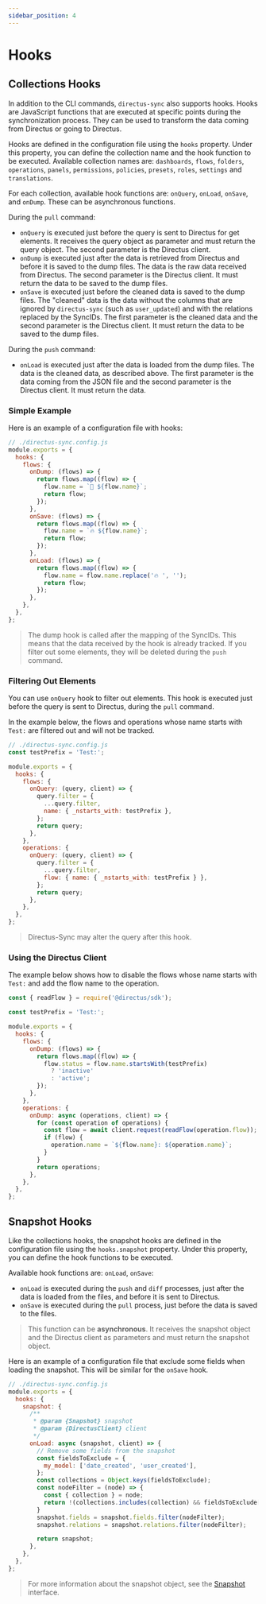 ```yaml
---
sidebar_position: 4
---
```


# Hooks

## Collections Hooks

In addition to the CLI commands, `directus-sync` also supports hooks. Hooks are JavaScript functions that are executed at specific points during the synchronization process. They can be used to transform the data coming from Directus or going to Directus.

Hooks are defined in the configuration file using the `hooks` property. Under this property, you can define the collection name and the hook function to be executed. Available collection names are: `dashboards`, `flows`, `folders`, `operations`, `panels`, `permissions`, `policies`, `presets`, `roles`, `settings` and `translations`.

For each collection, available hook functions are: `onQuery`, `onLoad`, `onSave`, and `onDump`. These can be asynchronous functions.

During the `pull` command:

- `onQuery` is executed just before the query is sent to Directus for get elements. It receives the query object as parameter and must return the query object. The second parameter is the Directus client.
- `onDump` is executed just after the data is retrieved from Directus and before it is saved to the dump files. The data is the raw data received from Directus. The second parameter is the Directus client. It must return the data to be saved to the dump files.
- `onSave` is executed just before the cleaned data is saved to the dump files. The "cleaned" data is the data without the columns that are ignored by `directus-sync` (such as `user_updated`) and with the relations replaced by the SyncIDs. The first parameter is the cleaned data and the second parameter is the Directus client. It must return the data to be saved to the dump files.

During the `push` command:

- `onLoad` is executed just after the data is loaded from the dump files. The data is the cleaned data, as described above. The first parameter is the data coming from the JSON file and the second parameter is the Directus client. It must return the data.

### Simple Example

Here is an example of a configuration file with hooks:

```javascript
// ./directus-sync.config.js
module.exports = {
  hooks: {
    flows: {
      onDump: (flows) => {
        return flows.map((flow) => {
          flow.name = `🧊 ${flow.name}`;
          return flow;
        });
      },
      onSave: (flows) => {
        return flows.map((flow) => {
          flow.name = `🔥 ${flow.name}`;
          return flow;
        });
      },
      onLoad: (flows) => {
        return flows.map((flow) => {
          flow.name = flow.name.replace('🔥 ', '');
          return flow;
        });
      },
    },
  },
};
```

> The dump hook is called after the mapping of the SyncIDs. This means that the data received by the hook is already tracked. If you filter out some elements, they will be deleted during the `push` command.

### Filtering Out Elements

You can use `onQuery` hook to filter out elements. This hook is executed just before the query is sent to Directus, during the `pull` command.

In the example below, the flows and operations whose name starts with `Test:` are filtered out and will not be tracked.

```javascript
// ./directus-sync.config.js
const testPrefix = 'Test:';

module.exports = {
  hooks: {
    flows: {
      onQuery: (query, client) => {
        query.filter = {
          ...query.filter,
          name: { _nstarts_with: testPrefix },
        };
        return query;
      },
    },
    operations: {
      onQuery: (query, client) => {
        query.filter = {
          ...query.filter,
          flow: { name: { _nstarts_with: testPrefix } },
        };
        return query;
      },
    },
  },
};
```

> Directus-Sync may alter the query after this hook.

### Using the Directus Client

The example below shows how to disable the flows whose name starts with `Test:` and add the flow name to the operation.

```javascript
const { readFlow } = require('@directus/sdk');

const testPrefix = 'Test:';

module.exports = {
  hooks: {
    flows: {
      onDump: (flows) => {
        return flows.map((flow) => {
          flow.status = flow.name.startsWith(testPrefix)
            ? 'inactive'
            : 'active';
        });
      },
    },
    operations: {
      onDump: async (operations, client) => {
        for (const operation of operations) {
          const flow = await client.request(readFlow(operation.flow));
          if (flow) {
            operation.name = `${flow.name}: ${operation.name}`;
          }
        }
        return operations;
      },
    },
  },
};
```

## Snapshot Hooks

Like the collections hooks, the snapshot hooks are defined in the configuration file using the `hooks.snapshot` property. Under this property, you can define the hook functions to be executed.

Available hook functions are: `onLoad`, `onSave`:

- `onLoad` is executed during the `push` and `diff` processes, just after the data is loaded from the files, and before it is sent to Directus.
- `onSave` is executed during the `pull` process, just before the data is saved to the files.

> This function can be **asynchronous**. It receives the snapshot object and the Directus client as parameters and must return the snapshot object.

Here is an example of a configuration file that exclude some fields when loading the snapshot. This will be similar for the `onSave` hook.

```javascript
// ./directus-sync.config.js
module.exports = {
  hooks: {
    snapshot: {
      /**
       * @param {Snapshot} snapshot
       * @param {DirectusClient} client
       */
      onLoad: async (snapshot, client) => {
        // Remove some fields from the snapshot
        const fieldsToExclude = {
          my_model: ['date_created', 'user_created'],
        };
        const collections = Object.keys(fieldsToExclude);
        const nodeFilter = (node) => {
          const { collection } = node;
          return !(collections.includes(collection) && fieldsToExclude[collection].includes(node.field));
        }
        snapshot.fields = snapshot.fields.filter(nodeFilter);
        snapshot.relations = snapshot.relations.filter(nodeFilter);

        return snapshot;
      },
    },
  },
};
```

> For more information about the snapshot object, see the [Snapshot](./packages/cli/src/lib/services/snapshot/interfaces.ts) interface. 